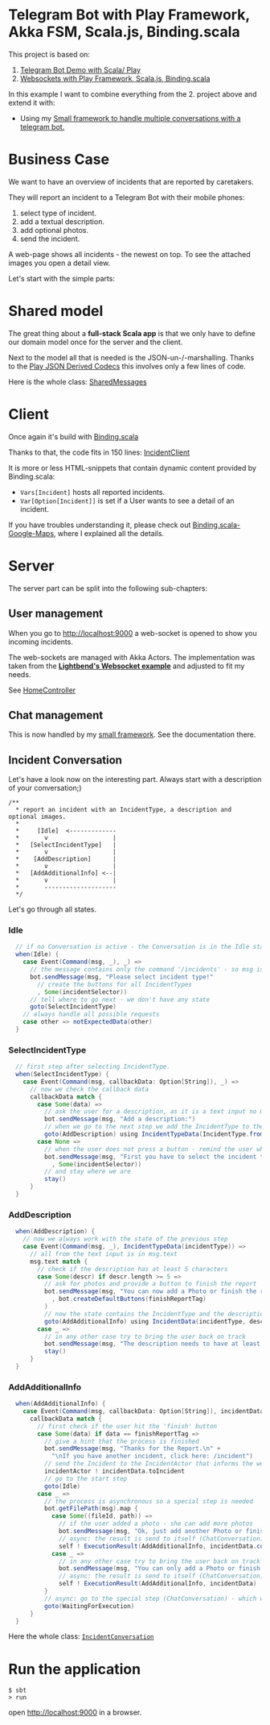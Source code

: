 # Telegram Bot with Play Framework, Akka FSM, Scala.js, Binding.scala

This project is based on:
1. [Telegram Bot Demo with Scala/ Play](https://github.com/pme123/play-scala-telegrambot4s)
2. [Websockets with Play Framework, Scala.js, Binding.scala](https://github.com/pme123/play-wsocket-scalajs)

In this example I want to combine everything from the 2. project above and extend it with:

* Using my [Small framework to handle multiple conversations with a telegram bot.](https://github.com/pme123/play-akka-telegrambot4s)

# Business Case
We want to have an overview of incidents that are reported by caretakers.
 
They will report an incident to a Telegram Bot with their mobile phones: 
1. select type of incident.
2. add a textual description.
3. add optional photos.
4. send the incident.

A web-page shows all incidents - the newest on top. To see the attached images you open a detail view.

Let's start with the simple parts:

# Shared model
The great thing about a **full-stack Scala app** is that we only have to define our domain model once for the server and the client.

Next to the model all that is needed is the JSON-un-/-marshalling. Thanks to the [Play JSON Derived Codecs](https://github.com/julienrf/play-json-derived-codecs) this involves only a few lines of code.

Here is the whole class: [SharedMessages](https://github.com/pme123/play-akka-telegrambot4s-incidents/blob/simple-example/shared/src/main/scala/shared/SharedMessages.scala)

# Client
Once again it's build with [Binding.scala](https://github.com/ThoughtWorksInc/Binding.scala)

Thanks to that, the code fits in 150 lines: [IncidentClient](https://github.com/pme123/play-akka-telegrambot4s-incidents/blob/master/client/src/main/scala/client/IncidentClient.scala)

It is more or less HTML-snippets that contain dynamic content provided by Binding.scala:
* `Vars[Incident]` hosts all reported incidents.
* `Var[Option[Incident]]` is set if a User wants to see a detail of an incident.

If you have troubles understanding it, please check out [Binding.scala-Google-Maps](https://github.com/pme123/Binding.scala-Google-Maps), where I explained all the details.

# Server
The server part can be split into the following sub-chapters:

## User management
When you go to [http://localhost:9000](http://localhost:9000) a web-socket is opened to show you incoming incidents.

The web-sockets are managed with Akka Actors. The implementation was taken from 
the **[Lightbend's Websocket example](https://github.com/playframework/play-scala-websocket-example)** 
and adjusted to fit my needs.

See [HomeController](https://github.com/pme123/play-akka-telegrambot4s-incidents/blob/master/server/app/controllers/HomeController.scala)

## Chat management
This is now handled by my [small framework](https://github.com/pme123/play-akka-telegrambot4s). 
See the documentation there.

## Incident Conversation
Let's have a look now on the interesting part.
Always start with a description of your conversation;)
```
/**
  * report an incident with an IncidentType, a description and optional images.
  *
  *     [Idle]  <-------------
  *       v                  |
  *   [SelectIncidentType]   |
  *       v                  |
  *    [AddDescription]      |
  *       v                  |
  *   [AddAdditionalInfo] <--|
  *       v                  |
  *       --------------------
  */
```

Let's go through all states.
### Idle

```scala
  // if no Conversation is active - the Conversation is in the Idle state
  when(Idle) {
    case Event(Command(msg, _), _) =>
      // the message contains only the command '/incidents' - so msg is only needed for the response.
      bot.sendMessage(msg, "Please select incident type!"
        // create the buttons for all IncidentTypes
        , Some(incidentSelector))
      // tell where to go next - we don't have any state
      goto(SelectIncidentType)
    // always handle all possible requests
    case other => notExpectedData(other)
  }
```
  
### SelectIncidentType

```scala
  // first step after selecting IncidentType.
  when(SelectIncidentType) {
    case Event(Command(msg, callbackData: Option[String]), _) =>
      // now we check the callback data
      callbackData match {
        case Some(data) =>
          // ask the user for a description, as it is a text input no markup is needed. 
          bot.sendMessage(msg, "Add a description:")
          // when we go to the next step we add the IncidentType to the FSM.
          goto(AddDescription) using IncidentTypeData(IncidentType.from(data))
        case None =>
          // when the user does not press a button - remind the user what we need
          bot.sendMessage(msg, "First you have to select the incident type!"
            , Some(incidentSelector))
          // and stay where we are
          stay()
      }
  }
```

### AddDescription
```scala
  when(AddDescription) {
    // now we always work with the state of the previous step
    case Event(Command(msg, _), IncidentTypeData(incidentType)) =>
      // all from the text input is in msg.text
      msg.text match {
        // check if the description has at least 5 characters
        case Some(descr) if descr.length >= 5 =>
          // ask for photos and provide a button to finish the report
          bot.sendMessage(msg, "You can now add a Photo or finish the report!"
            , bot.createDefaultButtons(finishReportTag)
          )
          // now the state contains the IncidentType and the description
          goto(AddAdditionalInfo) using IncidentData(incidentType, descr)
        case _ =>
          // in any other case try to bring the user back on track
          bot.sendMessage(msg, "The description needs to have at least 5 characters!")
          stay()
      }
  }
```

### AddAdditionalInfo
```scala
  when(AddAdditionalInfo) {
    case Event(Command(msg, callbackData: Option[String]), incidentData: IncidentData) =>
      callbackData match {
        // first check if the user hit the 'finish' button
        case Some(data) if data == finishReportTag =>
          // give a hint that the process is finished
          bot.sendMessage(msg, "Thanks for the Report.\n" +
            "\nIf you have another incident, click here: /incident")
          // send the Incident to the IncidentActor that informs the web-clients
          incidentActor ! incidentData.toIncident
          // go to the start step
          goto(Idle)
        case _ =>
          // the process is asynchronous so a special step is needed
          bot.getFilePath(msg).map {
            case Some((fileId, path)) =>
              // if the user added a photo - she can add more photos
              bot.sendMessage(msg, "Ok, just add another Photo or finish the Report.", bot.createDefaultButtons(finishReportTag))
              // async: the result is send to itself (ChatConversation) - the uploaded photo is added to the state.
              self ! ExecutionResult(AddAdditionalInfo, incidentData.copy(assets = Asset(fileId, path) :: incidentData.assets))
            case _ =>
              // in any other case try to bring the user back on track
              bot.sendMessage(msg, "You can only add a Photo or finish the Report.", bot.createDefaultButtons(finishReportTag))
              // async: the result is send to itself (ChatConversation) - no state change.
              self ! ExecutionResult(AddAdditionalInfo, incidentData)
          }
          // async: go to the special step (ChatConversation) - which waits until it gets the ExecutionResult
          goto(WaitingForExecution)
      }
  }
```
Here the whole class: [`IncidentConversation`](https://github.com/pme123/play-akka-telegrambot4s-incidents/blob/simple-example/server/app/bots/IncidentConversation.scala)

# Run the application
```shell
$ sbt
> run
```
open [http://localhost:9000](http://localhost:9000) in a browser.
